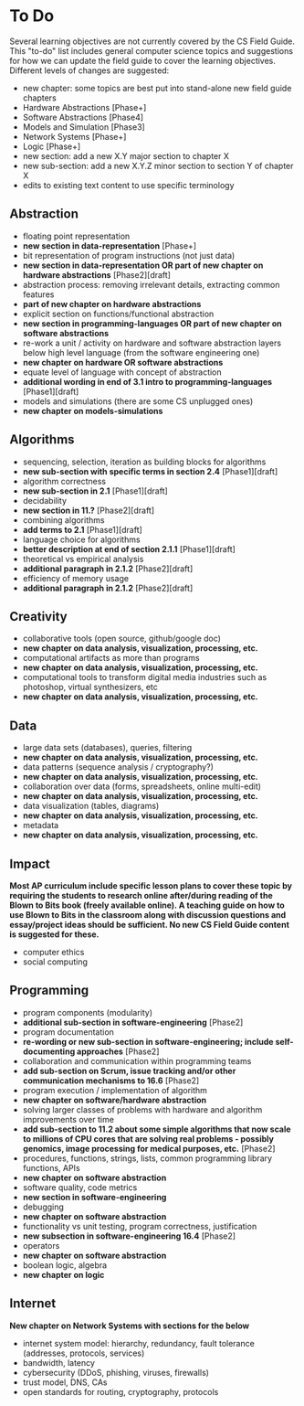 # To Do

Several learning objectives are not currently covered by the CS Field Guide.
This "to-do" list includes general computer science topics and suggestions for how we can update the field guide to cover the learning objectives. Different levels of changes are suggested:

- new chapter: some topics are best put into stand-alone new field guide chapters
 - Hardware Abstractions [Phase+]
 - Software Abstractions [Phase4]
 - Models and Simulation [Phase3]
 - Network Systems [Phase+]
 - Logic [Phase+]
- new section: add a new X.Y major section to chapter X
- new sub-section: add a new X.Y.Z minor section to section Y of chapter X
- edits to existing text content to use specific terminology

## Abstraction

- floating point representation
 - **new section in data-representation** [Phase+]
- bit representation of program instructions (not just data)
 - **new section in data-representation OR part of new chapter on hardware abstractions** [Phase2][draft]
- abstraction process: removing irrelevant details, extracting common features
 - **part of new chapter on hardware abstractions**
- explicit section on functions/functional abstraction
 - **new section in programming-languages OR part of new chapter on software abstractions**
- re-work a unit / activity on hardware and software abstraction layers below high level language (from the software engineering one)
 - **new chapter on hardware OR software abstractions**
- equate level of language with concept of abstraction
 - **additional wording in end of 3.1 intro to programming-languages** [Phase1][draft]
- models and simulations (there are some CS unplugged ones)
 - **new chapter on models-simulations**

## Algorithms

- sequencing, selection, iteration as building blocks for algorithms
 - **new sub-section with specific terms in section 2.4** [Phase1][draft]
- algorithm correctness
 - **new sub-section in 2.1** [Phase1][draft]
- decidability
 - **new section in 11.?** [Phase2][draft]
- combining algorithms
 - **add terms to 2.1** [Phase1][draft]
- language choice for algorithms
 - **better description at end of section 2.1.1** [Phase1][draft]
- theoretical vs empirical analysis
 - **additional paragraph in 2.1.2** [Phase2][draft]
- efficiency of memory usage
 - **additional paragraph in 2.1.2** [Phase2][draft]

## Creativity

- collaborative tools (open source, github/google doc)
 - **new chapter on data analysis, visualization, processing, etc.**
- computational artifacts as more than programs
 - **new chapter on data analysis, visualization, processing, etc.**
- computational tools to transform digital media industries such as photoshop, virtual synthesizers, etc
 - **new chapter on data analysis, visualization, processing, etc.**

## Data

- large data sets (databases), queries, filtering
 - **new chapter on data analysis, visualization, processing, etc.**
- data patterns (sequence analysis / cryptography?)
 - **new chapter on data analysis, visualization, processing, etc.**
- collaboration over data (forms, spreadsheets, online multi-edit)
 - **new chapter on data analysis, visualization, processing, etc.**
- data visualization (tables, diagrams)
 - **new chapter on data analysis, visualization, processing, etc.**
- metadata
 - **new chapter on data analysis, visualization, processing, etc.**

## Impact

**Most AP curriculum include specific lesson plans to cover these topic by requiring
the students to research online after/during reading of the Blown to Bits book (freely available online). A teaching guide on how to use Blown to Bits in the classroom along with discussion questions and essay/project ideas should be sufficient. No new CS Field Guide content is suggested for these.**
- computer ethics
- social computing

## Programming

- program components (modularity)
 - **additional sub-section in software-engineering** [Phase2]
- program documentation
 - **re-wording or new sub-section in software-engineering; include self-documenting approaches** [Phase2]
- collaboration and communication within programming teams
 - **add sub-section on Scrum, issue tracking and/or other communication mechanisms to 16.6** [Phase2]
- program execution / implementation of algorithm
 - **new chapter on software/hardware abstraction**
- solving larger classes of problems with hardware and algorithm improvements over time
 - **add sub-section to 11.2 about some simple algorithms that now scale to millions of CPU cores that are solving real problems - possibly genomics, image processing for medical purposes, etc.** [Phase2]
- procedures, functions, strings, lists, common programming library functions, APIs
 - **new chapter on software abstraction**
- software quality, code metrics
 - **new section in software-engineering**
- debugging
 - **new chapter on software abstraction**
- functionality vs unit testing, program correctness, justification
 - **new subsection in software-engineering 16.4** [Phase2]
- operators
 - **new chapter on software abstraction**
- boolean logic, algebra
 - **new chapter on logic**

## Internet

**New chapter on Network Systems with sections for the below**
- internet system model: hierarchy, redundancy, fault tolerance (addresses, protocols, services)
- bandwidth, latency
- cybersecurity (DDoS, phishing, viruses, firewalls)
- trust model, DNS, CAs
- open standards for routing, cryptography, protocols
